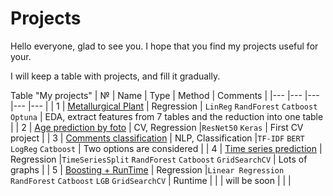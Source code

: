 # Projects
Hello everyone, glad to see you. I hope that you find my projects useful for your.

I will keep a table with projects, and fill it gradually.

Table "My projects"
| №   | Name  | Type  | Method  | Comments  |
|---	|---	|---  |---	|---	|
| 1 | [Metallurgical Plant](1/project_16.ipynb) | Regression  | `LinReg` `RandForest` `Catboost` `Optuna` | EDA, extract features from 7 tables and the reduction into one table |
| 2 | [Age prediction by foto](2/project_14.ipynb)   	| CV, Regression  |`ResNet50` `Keras`  | First CV project    	|
| 3 | [Comments classification](3/project_12.ipynb)   	| NLP, Classification  |`TF-IDF` `BERT` `LogReg` `Catboost`  | Two options are considered    	|
| 4 | [Time series prediction](4/project_11.ipynb)   	| Regression  |`TimeSeriesSplit` `RandForest` `Catboost` `GridSearchCV`  | Lots of graphs    	|
| 5 | [Boosting + RunTime](5/project_10.ipynb)   	| Regression  |`Linear Regression` `RandForest` `Catboost`  `LGB` `GridSearchCV`  | Runtime    	|
|   	| will be soon  	|   	|   	|
